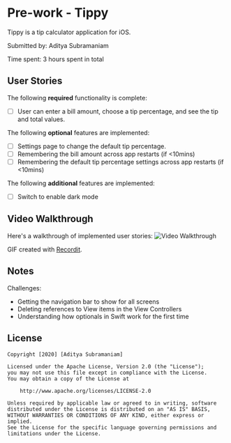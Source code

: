 # Pre-work - Tippy

Tippy is a tip calculator application for iOS.

Submitted by: Aditya Subramaniam

Time spent: 3 hours spent in total

## User Stories

The following **required** functionality is complete:

* [ ] User can enter a bill amount, choose a tip percentage, and see the tip and total values.

The following **optional** features are implemented:
* [ ] Settings page to change the default tip percentage.
* [ ] Remembering the bill amount across app restarts (if <10mins)
* [ ] Remembering the default tip percentage settings across app restarts (if <10mins)

The following **additional** features are implemented:

- [ ] Switch to enable dark mode

## Video Walkthrough 

Here's a walkthrough of implemented user stories:
<img src='http://g.recordit.co/Mgynpr9mFt.gif' title='Video Walkthrough' width='' alt='Video Walkthrough' />

GIF created with [Recordit](http://www.recordit.co).

## Notes

Challenges:
* Getting the navigation bar to show for all screens 
* Deleting references to View items in the View Controllers
* Understanding how optionals in Swift work for the first time

## License

    Copyright [2020] [Aditya Subramaniam]

    Licensed under the Apache License, Version 2.0 (the "License");
    you may not use this file except in compliance with the License.
    You may obtain a copy of the License at

        http://www.apache.org/licenses/LICENSE-2.0

    Unless required by applicable law or agreed to in writing, software
    distributed under the License is distributed on an "AS IS" BASIS,
    WITHOUT WARRANTIES OR CONDITIONS OF ANY KIND, either express or implied.
    See the License for the specific language governing permissions and
    limitations under the License.
